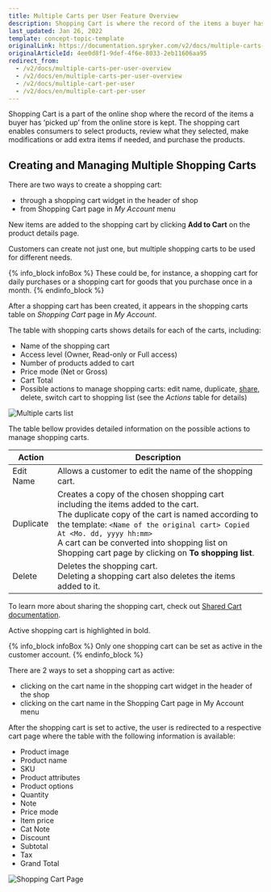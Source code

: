 ```yaml
---
title: Multiple Carts per User Feature Overview
description: Shopping Cart is where the record of the items a buyer has ‘picked up’ from the online store is kept. Select products, review them and add more with ease.
last_updated: Jan 26, 2022
template: concept-topic-template
originalLink: https://documentation.spryker.com/v2/docs/multiple-carts-per-user-overview
originalArticleId: 4ee0d8f1-9def-4f6e-8033-2eb11606aa95
redirect_from:
  - /v2/docs/multiple-carts-per-user-overview
  - /v2/docs/en/multiple-carts-per-user-overview
  - /v2/docs/multiple-cart-per-user
  - /v2/docs/en/multiple-cart-per-user
---
```


Shopping Cart is a part of the online shop where the record of the items a buyer has ‘picked up’ from the online store is kept. The shopping cart enables consumers to select products, review what they selected, make modifications or add extra items if needed, and purchase the products.

## Creating and Managing Multiple Shopping Carts
There are two ways to create a shopping cart:

* through a shopping cart widget in the header of shop
* from Shopping Cart page in *My Account* menu

New items are added to the shopping cart by clicking **Add to Cart** on the product details page.

Customers can create not just one, but multiple shopping carts to be used for different needs.

{% info_block infoBox %}
These could be, for instance, a shopping cart for daily purchases or a shopping cart for goods that you purchase once in a month.
{% endinfo_block %}

After a shopping cart has been created, it appears in the shopping carts table on _Shopping Cart_ page in _My Account_.

The table with shopping carts shows details for each of the carts, including:

* Name of the shopping cart
* Access level (Owner, Read-only or Full access)
* Number of products added to cart
* Price mode (Net or Gross)
* Cart Total
* Possible actions to manage shopping carts: edit name, duplicate, [share](/docs/scos/user/features/{{page.version}}/shared-carts-feature-overview.html), delete, switch cart to shopping list (see the *Actions* table for details)

![Multiple carts list](https://spryker.s3.eu-central-1.amazonaws.com/docs/Features/Shopping+Cart/Cart/Multiple+Carts+per+User+Feature+Overview/multiple-carts-list.png) 

The table bellow provides detailed information on the possible actions to manage shopping carts.

| Action | Description |
| --- | --- |
| Edit Name | Allows a customer to edit the name of the shopping cart. |
| Duplicate | Creates a copy of the chosen shopping cart including the items added to the cart.<br>The duplicate copy of the cart is named according to the template: `<Name of the original cart> Copied At <Mo. dd, yyyy hh:mm>` <br>A cart can be converted into shopping list on Shopping cart page by clicking on **To shopping list**.|
| Delete | Deletes the shopping cart. <br>Deleting a shopping cart also deletes the items added to it. |

To learn more about sharing the shopping cart, check out [Shared Cart documentation](/docs/scos/user/features/{{page.version}}/shared-carts-feature-overview.html).

Active shopping cart is highlighted in bold.

{% info_block infoBox %}
Only one shopping cart can be set as active in the customer account.
{% endinfo_block %}

There are 2 ways to set a shopping cart as active:

* clicking on the cart name in the shopping cart widget in the header of the shop
* clicking on the cart name in the Shopping Cart page in My Account menu

After the shopping cart is set to active, the user is redirected to a respective cart page where the table with the following information is available:

* Product image
* Product name
* SKU
* Product attributes
* Product options
* Quantity
* Note
* Price mode
* Item price
* Cat Note
* Discount
* Subtotal
* Tax
* Grand Total

![Shopping Cart Page](https://spryker.s3.eu-central-1.amazonaws.com/docs/Features/Shopping+Cart/Cart/Multiple+Carts+per+User+Feature+Overview/shopping-cart-page.png) 


<!--**See also:**

* Learn about MultiCart module
* Learn about MultiCartDataImport module
-->

<!-- Last review date: Oct 29, 2018 -- by Andrew Chekanov -->

